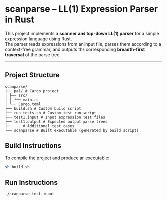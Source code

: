 # scanparse – LL(1) Expression Parser in Rust

This project implements a **scanner and top-down LL(1) parser** for a simple expression language using Rust.  
The parser reads expressions from an input file, parses them according to a context-free grammar, and outputs the corresponding **breadth-first traversal** of the parse tree.

---

## Project Structure
```
scanparse/
├── pa1/ # Cargo project
│ ├── src/
│ │ └── main.rs
│ └── Cargo.toml
├── build.sh # Custom build script
├── run_tests.sh # Custom test run script
├── test1.input # Input expression test files
├── test1.output # Expected output parse trees
├── ... # Additional test cases
└── scanparse # Built executable (generated by build script)
``` 

## Build Instructions

To compile the project and produce an executable:

```bash
sh build.sh
```

## Run Instructions

```bash
./scanparse test.input
```
